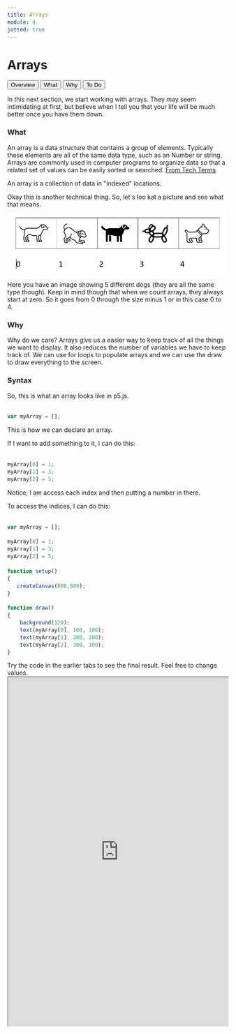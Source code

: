 ```yaml
---
title: Arrays
module: 4
jotted: true
---
```


# Arrays

<div class="tab">
  <button class="tablinks active" onclick="openTab(event, 'Overview')">Overview</button>
  <button class="tablinks" onclick="openTab(event, 'What')">What</button>
  <button class="tablinks" onclick="openTab(event, 'Why')">Why</button>
  <button class="tablinks" onclick="openTab(event, 'ToDo')">To Do</button>
 
</div>

<div id="Overview" class="tabcontent" style="display:block"  >
<div class="tabhtml" markdown="1">

In this next section, we start working with arrays. They may seem intimidating at first, but believe when I tell you that your life will be much better once you have them down.

</div>
</div>

<div id="What" class="tabcontent">
<div class="tabhtml" markdown="1">

### What

 An array is a data structure that contains a group of elements. Typically these elements are all of the same data type, such as an Number or string. Arrays are commonly used in computer programs to organize data so that a related set of values can be easily sorted or searched. [From Tech Terms](https://techterms.com/definition/array)

An array is a collection of data in "indexed" locations.

Okay this is another technical thing.  So, let's loo kat a picture and see what that means.

<img src="../imgs/dogarray.png">

Here you have an image showing 5 different dogs (they are all the same type though).  Keep in mind though that when we count arrays, they always start at zero.  So it goes from 0 through the size minus 1 or in this case 0 to 4.

</div>
</div>

<div id="Why" class="tabcontent">
<div class="tabhtml" markdown="1">

### Why

Why do we care?  Arrays give us a easier way to keep track of all the things we want to display.  It also reduces the number of variables we have to keep track of.  We can use for loops to populate arrays and we can use the draw to draw everything to the screen. 

### Syntax

So, this is what an array looks like in p5.js.

```js

var myArray = [];

```

This is how we can declare an array.

If I want to add something to it, I can do this:

```js

myArray[0] = 1;
myArray[1] = 3;
myArray[2] = 5;

```

Notice, I am access each index and then putting a number in there.

To access the indices, I can do this:

```js

var myArray = [];

myArray[0] = 1;
myArray[1] = 3;
myArray[2] = 5;

function setup()
{
   createCanvas(800,600);
}

function draw()
{
    background(120);
    text(myArray[0], 100, 100);
    text(myArray[1], 200, 200);
    text(myArray[2], 300, 300);
}

```

</div>
</div>

<div id="ToDo" class="tabcontent">
<div class="tabhtml" markdown="1">
Try the code in the earlier tabs to see the final result. Feel free to change values.

<iframe src="https://editor.p5js.org/" width="100%" height="800px"></iframe>
</div>
</div>



